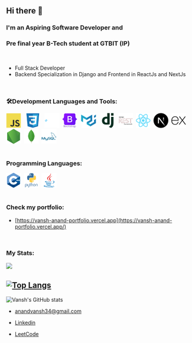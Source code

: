 ## Hi there 👋

### I'm an Aspiring Software Developer and
### Pre final year B-Tech student at GTBIT (IP)

<br/>

- Full Stack Developer
- Backend Specialization in Django and Frontend in ReactJs and NextJs

<br/>

### 🛠️Development Languages and Tools:
<div>
  <img width="40" height="40"  src="https://github.com/devicons/devicon/blob/master/icons/javascript/javascript-original.svg"> &nbsp;
  <img width="40" height="40"  src="https://github.com/devicons/devicon/blob/master/icons/css3/css3-original.svg"> &nbsp;
  <img width="40" height="40"  src="https://github.com/devicons/devicon/blob/master/icons/tailwindcss/tailwindcss-original-wordmark.svg">&nbsp;
  <img width="40" height="40"  src="https://github.com/devicons/devicon/blob/master/icons/bootstrap/bootstrap-original-wordmark.svg"> &nbsp;
  <img width="40" height="40"  src="https://github.com/devicons/devicon/blob/master/icons/materialui/materialui-original.svg"> &nbsp;
  <img width="40" height="40"  src="https://github.com/devicons/devicon/blob/master/icons/django/django-plain.svg">&nbsp;
  <img width="40" height="40"  src="https://github.com/devicons/devicon/blob/master/icons/djangorest/djangorest-original-wordmark.svg">&nbsp;
  <img width="40" height="40"  src="https://github.com/devicons/devicon/blob/master/icons/react/react-original.svg">&nbsp;
  <img width="40" height="40"  src="https://github.com/devicons/devicon/blob/master/icons/nextjs/nextjs-original.svg">&nbsp;
  <img width="40" height="40"  src="https://github.com/devicons/devicon/blob/master/icons/express/express-original.svg">&nbsp;
  <img width="40" height="40"  src="https://github.com/devicons/devicon/blob/master/icons/nodejs/nodejs-original.svg">&nbsp;
  <img width="40" height="40"  src="https://github.com/devicons/devicon/blob/master/icons/mongodb/mongodb-original.svg">&nbsp;
  <img width="40" height="40"  src="https://github.com/devicons/devicon/blob/master/icons/mysql/mysql-plain-wordmark.svg">&nbsp;
</div>

<br/>

### Programming Languages:

<div>
  <img width="40" height="40"  src="https://github.com/devicons/devicon/blob/master/icons/cplusplus/cplusplus-original.svg">&nbsp;
  <img width="40" height="40"  src="https://github.com/devicons/devicon/blob/master/icons/python/python-original-wordmark.svg">&nbsp;
  <img width="40" height="40"  src="https://github.com/devicons/devicon/blob/master/icons/java/java-original.svg">&nbsp;
</div>

<br/>

### Check my portfolio:
- [https://vansh-anand-portfolio.vercel.app](https://vansh-anand-portfolio.vercel.app/)

<br/>

### My Stats:

![](https://komarev.com/ghpvc/?username=vanshanand34)

[![Top Langs](https://github-readme-stats.vercel.app/api/top-langs/?username=vanshanand34&langs_count=6&layout=compact)](https://github.com/anuraghazra/github-readme-stats)
---
![Vansh's GitHub stats](https://github-readme-stats.vercel.app/api?username=vanshanand34&show=prs_merged,prs_merged_percentage&theme=discord_old_blurple)



-  anandvansh34@gmail.com

-  [Linkedin](https://www.linkedin.com/in/anandvansh/)

-  [LeetCode](https://leetcode.com/anandvansh34/)
